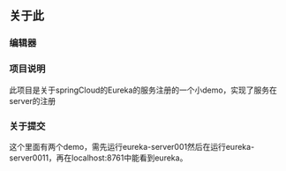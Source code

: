 ## 关于此

### 编辑器

### 项目说明

此项目是关于springCloud的Eureka的服务注册的一个小demo，实现了服务在server的注册

### 关于提交

这个里面有两个demo，需先运行eureka-server001然后在运行eureka-server0011，再在localhost:8761中能看到eureka。